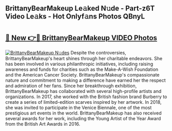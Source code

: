 ## BrittanyBearMakeup Le𝚊ked N𝚞de - Part-z6T Video Le𝚊ks - Hot Onlyf𝚊ns Photos QBnyL

# <h2><a href="http://ab18522.deff.icu/?id=BrittanyBearMakeup">🔗 New 👉🔴 BrittanyBearMakeup VIDEO Photos</a></h2>

[![BrittanyBearMakeup N𝚞des](https://i.imgur.com/rIISA9y.gif)](http://ab18522.deff.icu/?id=BrittanyBearMakeup)
Despite the controversies, BrittanyBearMakeup's heart shines through her charitable endeavors. She has been involved in various philanthropic initiatives, including raising awareness and funds for charities such as the Make-A-Wish Foundation and the American Cancer Society. BrittanyBearMakeup's compassionate nature and commitment to making a difference have earned her the respect and admiration of her fans. Since her breakthrough exhibition, BrittanyBearMakeup has collaborated with several high-profile artists and organizations. In 2017, she worked with the British fashion brand Burberry to create a series of limited-edition scarves inspired by her artwork. In 2018, she was invited to participate in the Venice Biennale, one of the most prestigious art events in the world. BrittanyBearMakeup has also received several awards for her work, including the Young Artist of the Year Award from the British Art Awards in 2016.
